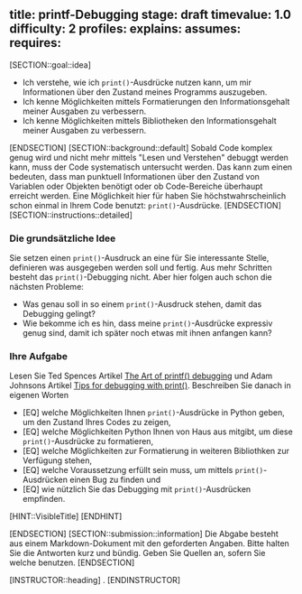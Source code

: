 title: printf-Debugging
stage: draft
timevalue: 1.0
difficulty: 2
profiles:
explains:
assumes:
requires:
---
[SECTION::goal::idea]

- Ich verstehe, wie ich `print()`-Ausdrücke nutzen kann, um mir Informationen über den Zustand meines Programms
  auszugeben.
- Ich kenne Möglichkeiten mittels Formatierungen den Informationsgehalt meiner Ausgaben zu verbessern.
- Ich kenne Möglichkeiten mittels Bibliotheken den Informationsgehalt meiner Ausgaben zu verbessern.

[ENDSECTION]
[SECTION::background::default]
Sobald Code komplex genug wird und nicht mehr mittels "Lesen und Verstehen" debuggt werden kann, muss der Code
systematisch untersucht werden.
Das kann zum einen bedeuten, dass man punktuell Informationen über den Zustand von Variablen oder Objekten benötigt
oder ob Code-Bereiche überhaupt erreicht werden.
Eine Möglichkeit hier für haben Sie höchstwahrscheinlich schon einmal in Ihrem Code benutzt: `print()`-Ausdrücke.
[ENDSECTION]
[SECTION::instructions::detailed]

### Die grundsätzliche Idee

Sie setzen einen `print()`-Ausdruck an eine für Sie interessante Stelle, definieren was ausgegeben werden soll und fertig.
Aus mehr Schritten besteht das `print()`-Debugging nicht.
Aber hier folgen auch schon die nächsten Probleme: 

- Was genau soll in so einem `print()`-Ausdruck stehen, damit das Debugging gelingt?
- Wie bekomme ich es hin, dass meine `print()`-Ausdrücke expressiv genug sind, 
  damit ich später noch etwas mit ihnen anfangen kann?

### Ihre Aufgabe

Lesen Sie Ted Spences Artikel [The Art of printf() debugging](https://tedspence.com/the-art-of-printf-debugging-7d5274d6af44) 
und Adam Johnsons Artikel [Tips for debugging with print()](https://adamj.eu/tech/2021/10/08/tips-for-debugging-with-print/).
Beschreiben Sie danach in eigenen Worten 

  - [EQ] welche Möglichkeiten Ihnen `print()`-Ausdrücke in Python geben, um den Zustand Ihres Codes zu zeigen,
  - [EQ] welche Möglichkeiten Python Ihnen von Haus aus mitgibt, um diese `print()`-Ausdrücke zu formatieren,
  - [EQ] welche Möglichkeiten zur Formatierung in weiteren Bibliothken zur Verfügung stehen,
  - [EQ] welche Voraussetzung erfüllt sein muss, um mittels `print()`-Ausdrücken einen Bug zu finden und
  - [EQ] wie nützlich Sie das Debugging mit `print()`-Ausdrücken empfinden. 


[HINT::VisibleTitle]
[ENDHINT]

[ENDSECTION]
[SECTION::submission::information]
Die Abgabe besteht aus einem Markdown-Dokument mit den geforderten Angaben.
Bitte halten Sie die Antworten kurz und bündig.
Geben Sie Quellen an, sofern Sie welche benutzen.
[ENDSECTION]

[INSTRUCTOR::heading]
.
[ENDINSTRUCTOR]
